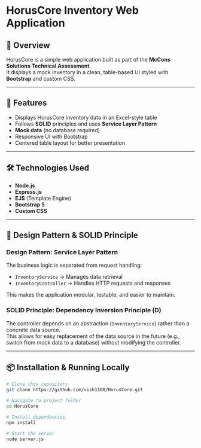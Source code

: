 # HorusCore Inventory Web Application

## 📌 Overview
HorusCore is a simple web application built as part of the **McCons Solutions Technical Assessment**.  
It displays a mock inventory in a clean, table-based UI styled with **Bootstrap** and custom CSS.

---

## 🚀 Features
- Displays HorusCore inventory data in an Excel-style table
- Follows **SOLID** principles and uses **Service Layer Pattern**
- **Mock data** (no database required)
- Responsive UI with Bootstrap
- Centered table layout for better presentation

---

## 🛠 Technologies Used
- **Node.js**
- **Express.js**
- **EJS** (Template Engine)
- **Bootstrap 5**
- **Custom CSS**

---

## 🧩 Design Pattern & SOLID Principle

### Design Pattern: **Service Layer Pattern**
The business logic is separated from request handling:
- `InventoryService` → Manages data retrieval
- `InventoryController` → Handles HTTP requests and responses

This makes the application modular, testable, and easier to maintain.

### SOLID Principle: **Dependency Inversion Principle (D)**
The controller depends on an abstraction (`InventoryService`) rather than a concrete data source.  
This allows for easy replacement of the data source in the future (e.g., switch from mock data to a database) without modifying the controller.

---

## 📦 Installation & Running Locally
```bash
# Clone this repository
git clone https://github.com/vish1108/HorusCore.git

# Navigate to project folder
cd HorusCore

# Install dependencies
npm install

# Start the server
node server.js

